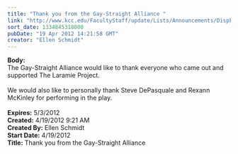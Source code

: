 ```yaml
---
title: "Thank you from the Gay-Straight Alliance "
link: "http://www.kcc.edu/FacultyStaff/update/Lists/Announcements/DispForm.aspx?ID=669"
sort_date: 1334845318000
pubDate: "19 Apr 2012 14:21:58 GMT"
creator: "Ellen Schmidt"
---
```


<div><b>Body:</b> <div class=ExternalClassE3336F63AB8148A692B22CCE20A8AB70><div>The Gay-Straight Alliance would like to thank everyone who came out and supported The Laramie Project. </div>
<div> </div>
<div>We would also like to personally thank Steve DePasquale and Rexann McKinley for performing in the play.</div>
<div> </div></div></div>
<div><b>Expires:</b> 5/3/2012</div>
<div><b>Created:</b> 4/19/2012 9:21 AM</div>
<div><b>Created By:</b> Ellen Schmidt</div>
<div><b>Start Date:</b> 4/19/2012</div>
<div><b>Title:</b> Thank you from the Gay-Straight Alliance </div>
